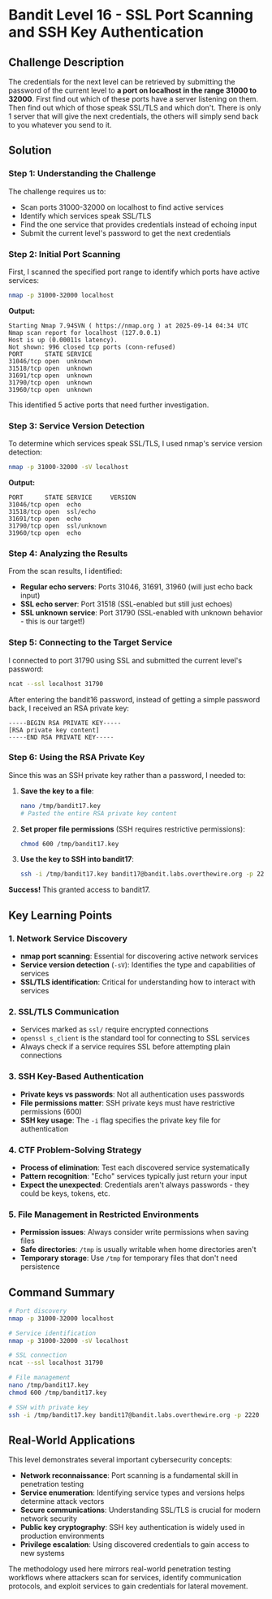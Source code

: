# Bandit Level 16 - SSL Port Scanning and SSH Key Authentication

## Challenge Description
The credentials for the next level can be retrieved by submitting the password of the current level to **a port on localhost in the range 31000 to 32000**. First find out which of these ports have a server listening on them. Then find out which of those speak SSL/TLS and which don't. There is only 1 server that will give the next credentials, the others will simply send back to you whatever you send to it.

## Solution

### Step 1: Understanding the Challenge
The challenge requires us to:
- Scan ports 31000-32000 on localhost to find active services
- Identify which services speak SSL/TLS
- Find the one service that provides credentials instead of echoing input
- Submit the current level's password to get the next credentials

### Step 2: Initial Port Scanning
First, I scanned the specified port range to identify which ports have active services:
```bash
nmap -p 31000-32000 localhost
```

**Output:**
```
Starting Nmap 7.94SVN ( https://nmap.org ) at 2025-09-14 04:34 UTC
Nmap scan report for localhost (127.0.0.1)
Host is up (0.00011s latency).
Not shown: 996 closed tcp ports (conn-refused)
PORT      STATE SERVICE
31046/tcp open  unknown
31518/tcp open  unknown
31691/tcp open  unknown
31790/tcp open  unknown
31960/tcp open  unknown
```

This identified 5 active ports that need further investigation.

### Step 3: Service Version Detection
To determine which services speak SSL/TLS, I used nmap's service version detection:
```bash
nmap -p 31000-32000 -sV localhost
```

**Output:**
```
PORT      STATE SERVICE     VERSION
31046/tcp open  echo
31518/tcp open  ssl/echo
31691/tcp open  echo
31790/tcp open  ssl/unknown
31960/tcp open  echo
```

### Step 4: Analyzing the Results
From the scan results, I identified:
- **Regular echo servers**: Ports 31046, 31691, 31960 (will just echo back input)
- **SSL echo server**: Port 31518 (SSL-enabled but still just echoes)
- **SSL unknown service**: Port 31790 (SSL-enabled with unknown behavior - this is our target!)

### Step 5: Connecting to the Target Service
I connected to port 31790 using SSL and submitted the current level's password:
```bash
ncat --ssl localhost 31790
```

After entering the bandit16 password, instead of getting a simple password back, I received an RSA private key:

```
-----BEGIN RSA PRIVATE KEY-----
[RSA private key content]
-----END RSA PRIVATE KEY-----
```

### Step 6: Using the RSA Private Key
Since this was an SSH private key rather than a password, I needed to:

1. **Save the key to a file**:
   ```bash
   nano /tmp/bandit17.key
   # Pasted the entire RSA private key content
   ```

2. **Set proper file permissions** (SSH requires restrictive permissions):
   ```bash
   chmod 600 /tmp/bandit17.key
   ```

3. **Use the key to SSH into bandit17**:
   ```bash
   ssh -i /tmp/bandit17.key bandit17@bandit.labs.overthewire.org -p 2220
   ```

**Success!** This granted access to bandit17.

## Key Learning Points

### 1. Network Service Discovery
- **nmap port scanning**: Essential for discovering active network services
- **Service version detection** (`-sV`): Identifies the type and capabilities of services
- **SSL/TLS identification**: Critical for understanding how to interact with services

### 2. SSL/TLS Communication
- Services marked as `ssl/` require encrypted connections
- `openssl s_client` is the standard tool for connecting to SSL services
- Always check if a service requires SSL before attempting plain connections

### 3. SSH Key-Based Authentication
- **Private keys vs passwords**: Not all authentication uses passwords
- **File permissions matter**: SSH private keys must have restrictive permissions (600)
- **SSH key usage**: The `-i` flag specifies the private key file for authentication

### 4. CTF Problem-Solving Strategy
- **Process of elimination**: Test each discovered service systematically
- **Pattern recognition**: "Echo" services typically just return your input
- **Expect the unexpected**: Credentials aren't always passwords - they could be keys, tokens, etc.

### 5. File Management in Restricted Environments
- **Permission issues**: Always consider write permissions when saving files
- **Safe directories**: `/tmp` is usually writable when home directories aren't
- **Temporary storage**: Use `/tmp` for temporary files that don't need persistence

## Command Summary
```bash
# Port discovery
nmap -p 31000-32000 localhost

# Service identification  
nmap -p 31000-32000 -sV localhost

# SSL connection
ncat --ssl localhost 31790

# File management
nano /tmp/bandit17.key
chmod 600 /tmp/bandit17.key

# SSH with private key
ssh -i /tmp/bandit17.key bandit17@bandit.labs.overthewire.org -p 2220
```

## Real-World Applications
This level demonstrates several important cybersecurity concepts:

- **Network reconnaissance**: Port scanning is a fundamental skill in penetration testing
- **Service enumeration**: Identifying service types and versions helps determine attack vectors
- **Secure communications**: Understanding SSL/TLS is crucial for modern network security
- **Public key cryptography**: SSH key authentication is widely used in production environments
- **Privilege escalation**: Using discovered credentials to gain access to new systems

The methodology used here mirrors real-world penetration testing workflows where attackers scan for services, identify communication protocols, and exploit services to gain credentials for lateral movement.
